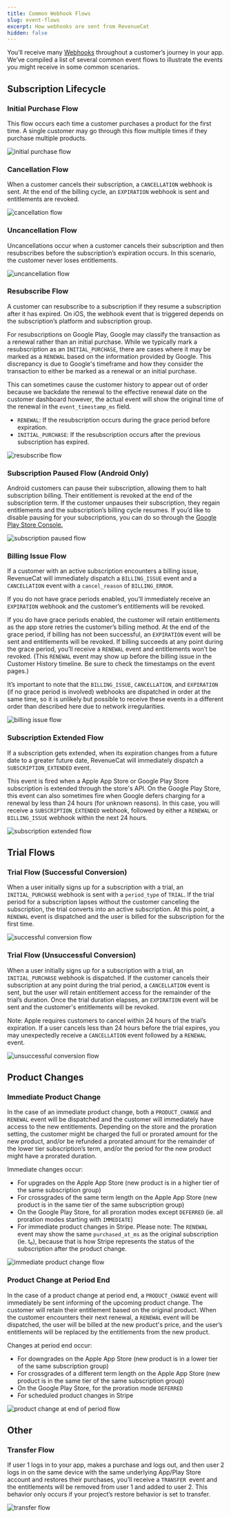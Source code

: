 ```yaml
---
title: Common Webhook Flows
slug: event-flows
excerpt: How webhooks are sent from RevenueCat
hidden: false
---
```


You’ll receive many [Webhooks](/integrations/webhooks) throughout a customer’s journey in your app. We’ve compiled a list of several common event flows to illustrate the events you might receive in some common scenarios.

## Subscription Lifecycle

### Initial Purchase Flow

This flow occurs each time a customer purchases a product for the first time. A single customer may go through this flow multiple times if they purchase multiple products.

![initial purchase flow](/images/df3afa4-initial-purchase_c67ae9a7b3b60315c362a264a5b526e3.png)

### Cancellation Flow

When a customer cancels their subscription, a `CANCELLATION` webhook is sent. At the end of the billing cycle, an `EXPIRATION` webhook is sent and entitlements are revoked.

![cancellation flow](/images/610bed1-cancellation_af2f860738f1905efd0fcaf4ee5d13d8.png)

### Uncancellation Flow

Uncancellations occur when a customer cancels their subscription and then resubscribes before the subscription’s expiration occurs. In this scenario, the customer never loses entitlements.

![uncancellation flow](/images/867ad7f-uncancellation_073cedd3b44e8ec63e4ad3dd3086a9d8.png)

### Resubscribe Flow

A customer can resubscribe to a subscription if they resume a subscription after it has expired. On iOS, the webhook event that is triggered depends on the subscription’s platform and subscription group.

For resubscriptions on Google Play, Google may classify the transaction as a renewal rather than an initial purchase. While we typically mark a resubscription as an `INITIAL_PURCHASE`, there are cases where it may be marked as a `RENEWAL` based on the information provided by Google. This discrepancy is due to Google's timeframe and how they consider the transaction to either be marked as a renewal or an initial purchase.

This can sometimes cause the customer history to appear out of order because we backdate the renewal to the effective renewal date on the customer dashboard however, the actual event will show the original time of the renewal in the `event_timestamp_ms` field. 
- `RENEWAL`: If the resubscription occurs during the grace period before expiration.
- `INITIAL_PURCHASE`: If the resubscription occurs after the previous subscription has expired.

![resubscribe flow](/images/resubscribe-flow-updated.png) 

### Subscription Paused Flow (Android Only)

Android customers can pause their subscription, allowing them to halt subscription billing. Their entitlement is revoked at the end of the subscription term. If the customer unpauses their subscription, they regain entitlements and the subscription’s billing cycle resumes. If you’d like to disable pausing for your subscriptions, you can do so through the [Google Play Store Console.](https://developer.android.com/google/play/billing/subscriptions#pause)

![subscription paused flow](/images/0900f59-pause_6cc43e23e96b8ccfa78c2e7a5f99dd75.png)

### Billing Issue Flow

If a customer with an active subscription encounters a billing issue, RevenueCat will immediately dispatch a `BILLING_ISSUE` event and a `CANCELLATION` event with a `cancel_reason` of `BILLING_ERROR`.

If you do not have grace periods enabled, you’ll immediately receive an `EXPIRATION` webhook and the customer’s entitlements will be revoked.

If you do have grace periods enabled, the customer will retain entitlements as the app store retries the customer’s billing method. At the end of the grace period, if billing has not been successful, an `EXPIRATION` event will be sent and entitlements will be revoked. If billing succeeds at any point during the grace period, you’ll receive a `RENEWAL` event and entitlements won’t be revoked. (This `RENEWAL` event may show up before the billing issue in the Customer History timeline. Be sure to check the timestamps on the event pages.)

It’s important to note that the `BILLING_ISSUE`, `CANCELLATION`, and `EXPIRATION` (if no grace period is involved) webhooks are dispatched in order at the same time, so it is unlikely but possible to receive these events in a different order than described here due to network irregularities.

![billing issue flow](/images/5838053-billing-issue_f3e15ec821e423321c389308261b17c6.png)

### Subscription Extended Flow

If a subscription gets extended, when its expiration changes from a future date to a greater future date, RevenueCat will immediately dispatch a `SUBSCRIPTION_EXTENDED` event.

This event is fired when a Apple App Store or Google Play Store subscription is extended through the store's API. On the Google Play Store, this event can also sometimes fire when Google defers charging for a renewal by less than 24 hours (for unknown reasons). In this case, you will receive a `SUBSCRIPTION_EXTENDED` webhook, followed by either a `RENEWAL` or `BILLING_ISSUE` webhook within the next 24 hours.

![subscription extended flow](/images/275552420-88fa2dfa-3dd5-49e7-a6e0-9391e25453a2_bf76417ce031f5858fbc775ff519fbe0.png)

## Trial Flows

### Trial Flow (Successful Conversion)

When a user initially signs up for a subscription with a trial, an `INITIAL_PURCHASE` webhook is sent with a `period_type` of `TRIAL`. If the trial period for a subscription lapses without the customer canceling the subscription, the trial converts into an active subscription. At this point, a `RENEWAL` event is dispatched and the user is billed for the subscription for the first time.

![successful conversion flow](/images/6a5edb1-successful-conversion_1f8aaade8e16466ad8ee1ea4e668da58.png)

### Trial Flow (Unsuccessful Conversion)

When a user initially signs up for a subscription with a trial, an `INITIAL_PURCHASE` webhook is dispatched. If the customer cancels their subscription at any point during the trial period, a `CANCELLATION` event is sent, but the user will retain entitlement access for the remainder of the trial’s duration. Once the trial duration elapses, an `EXPIRATION` event will be sent and the customer's entitlements will be revoked.

Note: Apple requires customers to cancel within 24 hours of the trial’s expiration. If a user cancels less than 24 hours before the trial expires, you may unexpectedly receive a `CANCELLATION` event followed by a `RENEWAL` event.

![unsuccessful conversion flow](/images/3458b49-unsuccessful-conversion_037fe711960c23c4284610978c5ed951.png)

## Product Changes

### Immediate Product Change

In the case of an immediate product change, both a `PRODUCT_CHANGE` and `RENEWAL` event will be dispatched and the customer will immediately have access to the new entitlements. Depending on the store and the proration setting, the customer might be charged the full or prorated amount for the new product, and/or be refunded a prorated amount for the remainder of the lower tier subscription’s term, and/or the period for the new product might have a prorated duration.

Immediate changes occur:

- For upgrades on the Apple App Store (new product is in a higher tier of the same subscription group)
- For crossgrades of the same term length on the Apple App Store (new product is in the same tier of the same subscription group)
- On the Google Play Store, for all proration modes except `DEFERRED` (ie. all proration modes starting with `IMMEDIATE`)
- For immediate product changes in Stripe. Please note: The `RENEWAL` event may show the same `purchased_at_ms` as the original subscription (ie. t₀), because that is how Stripe represents the status of the subscription after the product change.

![immediate product change flow](https://github.com/RevenueCat/revenuecat-docs/assets/14286938/461fc856-60c5-4a9b-b568-22ef7295e212)

### Product Change at Period End

In the case of a product change at period end, a `PRODUCT_CHANGE` event will immediately be sent informing of the upcoming product change. The customer will retain their entitlement based on the original product. When the customer encounters their next renewal, a `RENEWAL` event will be dispatched, the user will be billed at the new product's price, and the user’s entitlements will be replaced by the entitlements from the new product.

Changes at period end occur:

- For downgrades on the Apple App Store (new product is in a lower tier of the same subscription group)
- For crossgrades of a different term length on the Apple App Store (new product is in the same tier of the same subscription group)
- On the Google Play Store, for the proration mode `DEFERRED`
- For scheduled product changes in Stripe

![product change at end of period flow](https://github.com/RevenueCat/revenuecat-docs/assets/14286938/6441cc2b-aef9-4c45-8477-e5154829756a)

## Other

### Transfer Flow

If user 1 logs in to your app, makes a purchase and logs out, and then user 2 logs in on the same device with the same underlying App/Play Store account and restores their purchases, you’ll receive a `TRANSFER `event and the entitlements will be removed from user 1 and added to user 2. This behavior only occurs if your project’s restore behavior is set to transfer.

![transfer flow](/images/2482a1a-transfer_81197f7eda571270b9bcc8d24242c9d8.png)
